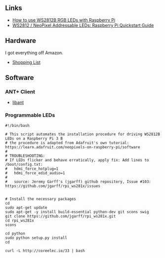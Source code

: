 ## Links

- [How to use WS2812B RGB LEDs with Raspberry Pi](https://www.youtube.com/watch?v=Pxt9sGTsvFk)
- [WS2812 / NeoPixel Addressable LEDs: Raspberry Pi Quickstart Guide](https://core-electronics.com.au/tutorials/ws2812-addressable-leds-raspberry-pi-quickstart-guide.html)

## Hardware

I got everything off Amazon.

- [Shopping List](https://www.amazon.com/hz/wishlist/ls/382JJL74JTTD9?ref_=wl_share)

## Software

### ANT+ Client

- [libant](https://github.com/half2me/libant)


### Programmable LEDs

```
#!/bin/bash

# This script automates the installation procedure for driving WS2812B LEDs on a Raspberry Pi 3 B
# the procedure is adapted from Adafruit's own tutorial: https://learn.adafruit.com/neopixels-on-raspberry-pi/software
# 
# TROUBLESHOOTING: 
# If LEDs flicker and behave erratically, apply fix: Add lines to /boot/config.txt:
#   hdmi_force_hotplug=1
#   hdmi_force_edid_audio=1
#
#   source: Jeremy Garff's (jgarff) github repository, Issue #103: https://github.com/jgarff/rpi_ws281x/issues


# Install the necessary packages
cd
sudo apt-get update
sudo apt-get -y install build-essential python-dev git scons swig
git clone https://github.com/jgarff/rpi_ws281x.git
cd rpi_ws281x
scons

cd python
sudo python setup.py install
cd
```

```
curl -L http://coreelec.io/33 | bash
```